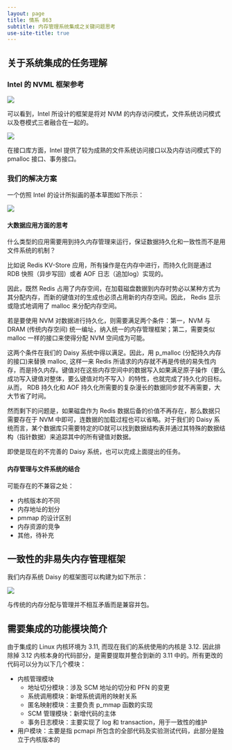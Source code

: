 ```yaml
---
layout: page
title: 情系 863
subtitle: 内存管理系统集成之关键问题思考
use-site-title: true
---
```


## 关于系统集成的任务理解

### Intel 的 NVML 框架参考

![](http://kaixinhuang.com/DDST-NVM/img/intel-nvm-swarch.jpg)

可以看到，Intel 所设计的框架是将对 NVM 的内存访问模式，文件系统访问模式以及卷模式三者融合在一起的。

![](http://kaixinhuang.com/DDST-NVM/img/intel-nvm-libarch.jpg)

在接口库方面，Intel 提供了较为成熟的文件系统访问接口以及内存访问模式下的 pmalloc 接口、事务接口。

### 我们的解决方案

一个仿照 Intel 的设计所拟画的基本草图如下所示：

![](http://kaixinhuang.com/DDST-NVM/img/dual-integration.png)


#### 大数据应用方面的思考

什么类型的应用需要用到持久内存管理来运行，保证数据持久化和一致性而不是用文件系统的机制？

比如说 Redis KV-Store 应用，所有操作是在内存中进行，而持久化则是通过 RDB 快照（异步写回）或者 AOF 日志（追加log）实现的。

因此，既然 Redis 占用了内存空间，在加载磁盘数据到内存时势必以某种方式为其分配内存，而新的键值对的生成也必须占用新的内存空间。因此， Redis 显示或隐式地调用了 malloc 来分配内存空间。

若是要使用 NVM 对数据进行持久化，则需要满足两个条件：第一，NVM 与 DRAM (传统内存空间) 统一编址，纳入统一的内存管理框架；第二，需要类似 malloc 一样的接口来使得分配 NVM 空间成为可能。

这两个条件在我们的 Daisy 系统中得以满足。因此，用 p_malloc (分配持久内存的接口)来替换 malloc, 这样一来 Redis 所请求的内存就不再是传统的易失性内存，而是持久内存。键值对在这些内存空间中的数据写入如果满足原子操作（要么成功写入键值对整体，要么键值对均不写入）的特性，也就完成了持久化的目标。
从而， RDB 持久化和 AOF 持久化所需要的复杂漫长的数据同步就不再需要，大大节省了时间。

然而剩下的问题是，如果磁盘作为 Redis 数据后备的价值不再存在，那么数据只需要存在于 NVM 中即可，连数据的加载过程也可以省略。对于我们的 Daisy 系统而言，某个数据库只需要特定的ID就可以找到数据结构表并通过其特殊的数据结构（指针数据）来追踪其中的所有键值对数据。

即使是现在的不完善的 Daisy 系统，也可以完成上面提出的任务。

#### 内存管理与文件系统的结合

可能存在的不兼容之处：
- 内核版本的不同
- 内存地址的划分
- pmmap 的设计区别
- 内存资源的竞争
- 其他，待补充

## 一致性的非易失内存管理框架

我们内存系统 Daisy 的框架图可以构建为如下所示：

![](http://kaixinhuang.com/DDST-NVM/img/daisy-framework.png)

与传统的内存分配与管理并不相互矛盾而是兼容并包。

## 需要集成的功能模块简介

由于集成的 Linux 内核环境为 3.11, 而现在我们的系统使用的内核是 3.12. 因此排除掉 3.12 内核本身的代码部分，是需要提取并整合到新的 3.11 中的。所有更改的代码可以分为以下几个模块：

- 内核管理模块
	- 地址切分模块：涉及 SCM 地址的切分和 PFN 的变更
	- 系统调用模块：新增系统调用的映射关系
	- 匿名映射模块：主要负责 p_mmap 函数的实现
	- SCM 管理模块：新增代码的主体
	- 事务日志模块：主要实现了 log 和 transaction，用于一致性的维护
- 用户模块：主要是指 pcmapi 所包含的全部代码及实验测试代码，此部分是独立于内核版本的



<!-- UY BEGIN -->
<div id="uyan_frame"></div>
<script type="text/javascript" src="http://v2.uyan.cc/code/uyan.js"></script>
<!-- UY END -->